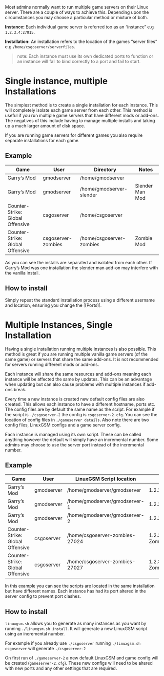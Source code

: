 Most admins normally want to run multiple game servers on their Linux server. There are a couple of ways to achieve this. Depending upon the circumstances you may choose a particular method or mixture of both.

**Instance:** Each individual game server is referred too as an “instance” e.g `1.2.3.4:27015`.

**Installation:** An installation refers to the location of the games “server files” e.g `/home/csgoserver/serverfiles`.

> note: Each instance must use its own dedicated ports to function or an instance will fail to bind correctly to a port and fail to start.

# Single instance, multiple Installations
The simplest method is to create a single installation for each instance. This will completely isolate each game server from each other. This method is useful if you run multiple game servers that have different mods or add-ons. The negatives of this include having to manage multiple installs and taking up a much larger amount of disk space.

If you are running game servers for different games you also require separate installations for each game.

## Example

|Game |User|Directory|Notes|
|--------|----|---------|-----|
| Garry’s Mod |gmodserver|/home/gmodserver|     |
| Garry’s Mod |gmodserver|/home/gmodserver-slender|Slender Man Mod|
| Counter-Strike: Global Offensive |csgoserver|/home/csgoserver|   |
| Counter-Strike: Global Offensive |csgoserver-zombies|/home/csgoserver-zombies|Zombie Mod|

As you can see the installs are separated and isolated from each other. If Garry’s Mod was one installation the slender man add-on may interfere with the vanilla install. 

## How to install
Simply repeat the standard installation process using a different username and location, ensuring you change the [[Ports]].

# Multiple Instances, Single Installation
Having a single installation running multiple instances is also possible. This method is great if you are running multiple vanilla game servers (of the same game) or servers that share the same add-ons. It is not recommended for servers running different mods or add-ons.

Each instance will share the same resources and add-ons meaning each instance will be affected the same by updates. This can be an advantage when updating but can also cause problems with multiple instances if add-ons break.

Every time a new instance is created new default config files are also created. This allows each instance to have a different hostname, ports etc. The config files are by default the same name as the script. For example if the script is `./csgoserver-2` the config is `csgoserver-2.cfg`. You can see the location of config files in `./gameserver details`. Also note there are two config files, LinuxGSM configs and a game server config.

Each instance is managed using its own script. These can be called anything however the default will simply have an incremental number. Some admins may choose to use the server port instead of the incremental number.

## Example

|Game	|User	|LinuxGSM Script location|notes|
|--------|----|---------|-----|
|Garry’s Mod|gmodserver|/home/gmodserver/gmodserver|1.2.3.4:27015
|Garry’s Mod|	gmodserver|	/home/gmodserver/gmodserver-1|	1.2.3.4:27018
|Garry’s Mod|	gmodserver|	/home/gmodserver/gmodserver-2|	1.2.3.4:27021
|Counter-Strike: Global Offensive	|csgoserver	|/home/csgoserver-zombies-27024	|1.2.3.4:27024 Zombie Mod
|Counter-Strike: Global Offensive	|csgoserver	|/home/csgoserver-zombies-27027	|1.2.3.4:27027 Zombie Mod


In this example you can see the scripts are located in the same installation but have different names. Each instance has had its port altered in the server config to prevent port clashes.

## How to install

`linuxgsm.sh` allows you to generate as many instances as you want by running `./linuxgsm.sh install`. It will generate a new LinuxGSM script using an incremental number.

For example if you already use `./csgoserver` running `./linuxgsm.sh csgoserver` will generate `./csgoserver-2`

On first run of `./gameserver-2` a new default LinuxGSM and game config will be created (`gameserver-2.cfg`). These new configs will need to be altered with new ports and any other settings that are required.